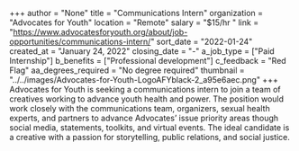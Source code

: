 +++
author = "None"
title = "Communications Intern"
organization = "Advocates for Youth"
location = "Remote"
salary = "$15/hr "
link = "https://www.advocatesforyouth.org/about/job-opportunities/communications-intern/"
sort_date = "2022-01-24"
created_at = "January 24, 2022"
closing_date = "-"
a_job_type = ["Paid Internship"]
b_benefits = ["Professional development"]
c_feedback = "Red Flag"
aa_degrees_required = "No degree required"
thumbnail = "../../images/Advocates-for-Youth-LogoAFYblack-2_a95e6aec.png"
+++
Advocates for Youth is seeking a communications intern to join a team of creatives working to advance youth health and power. The position would work closely with the communications team, organizers, sexual health experts, and partners to advance Advocates’ issue priority areas though social media, statements, toolkits, and virtual events. The ideal candidate is a creative with a passion for storytelling, public relations, and social justice. 